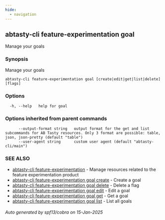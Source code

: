 ```yaml
---
hide:
  - navigation
---
```

## abtasty-cli feature-experimentation goal

Manage your goals

### Synopsis

Manage your goals

```
abtasty-cli feature-experimentation goal [create|edit|get|list|delete] [flags]
```

### Options

```
  -h, --help   help for goal
```

### Options inherited from parent commands

```
      --output-format string   output format for the get and list subcommands for AB Tasty resources. Only 3 format are possible: table, json, json-pretty (default "table")
      --user-agent string      custom user agent (default "abtasty-cli/main")
```

### SEE ALSO

* [abtasty-cli feature-experimentation](abtasty-cli_feature-experimentation.md)	 - Manage resources related to the feature experimentation product
* [abtasty-cli feature-experimentation goal create](abtasty-cli_feature-experimentation_goal_create.md)	 - Create a goal
* [abtasty-cli feature-experimentation goal delete](abtasty-cli_feature-experimentation_goal_delete.md)	 - Delete a flag
* [abtasty-cli feature-experimentation goal edit](abtasty-cli_feature-experimentation_goal_edit.md)	 - Edit a goal
* [abtasty-cli feature-experimentation goal get](abtasty-cli_feature-experimentation_goal_get.md)	 - Get a goal
* [abtasty-cli feature-experimentation goal list](abtasty-cli_feature-experimentation_goal_list.md)	 - List all goals

###### Auto generated by spf13/cobra on 15-Jan-2025
